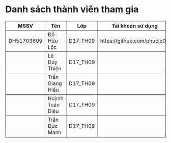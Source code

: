 <h1> Danh sách thành viên tham gia </h1> 
<table border ="1">
    <tr><th>MSSV</th><th>Tên</th><th>Lớp</th><th>Tài khoản sử dụng</th></tr>
    <tr><td>DH51703609</td><td>Đỗ Hữu Lộc</td><td>D17_TH09</td><td>https://github.com/phuclp00</td></tr>
    <tr><td></td><td>Lê Duy Thiện</td><td>D17_TH09</td><td></td></tr>
    <tr><td></td><td>Trần Giang Hiếu</td><td>D17_TH09</td><td></td></tr>
    <tr><td></td><td>Huỳnh Tuấn Diệu</td><td>D17_TH09</td><td></td></tr>
    <tr><td></td><td>Trần Đức Manh</td><td>D17_TH09</td><td></td></tr>
</table>
